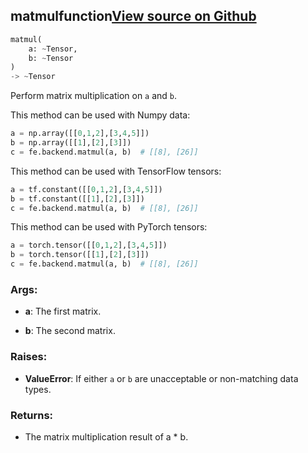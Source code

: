 ## matmul<span class="tag">function</span><a class="sourcelink" href=https://github.com/fastestimator/fastestimator/blob/r1.1/fastestimator/backend/matmul.py/#L24-L67>View source on Github</a>
```python
matmul(
	a: ~Tensor,
	b: ~Tensor
)
-> ~Tensor
```
Perform matrix multiplication on `a` and `b`.

This method can be used with Numpy data:
```python
a = np.array([[0,1,2],[3,4,5]])
b = np.array([[1],[2],[3]])
c = fe.backend.matmul(a, b)  # [[8], [26]]
```

This method can be used with TensorFlow tensors:
```python
a = tf.constant([[0,1,2],[3,4,5]])
b = tf.constant([[1],[2],[3]])
c = fe.backend.matmul(a, b)  # [[8], [26]]
```

This method can be used with PyTorch tensors:
```python
a = torch.tensor([[0,1,2],[3,4,5]])
b = torch.tensor([[1],[2],[3]])
c = fe.backend.matmul(a, b)  # [[8], [26]]
```


<h3>Args:</h3>


* **a**: The first matrix.

* **b**: The second matrix. 

<h3>Raises:</h3>


* **ValueError**: If either `a` or `b` are unacceptable or non-matching data types.

<h3>Returns:</h3>

<ul class="return-block"><li>    The matrix multiplication result of a * b.

</li></ul>

